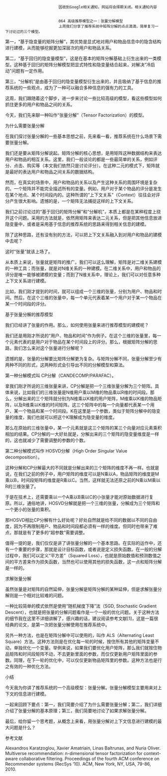 
                            
                            因收到Google相关通知，网站将会择期关闭。相关通知内容
                            
                            
                            064 高级推荐模型之一：张量分解模型
                            上周我们分享了推荐系统中矩阵分解的点点滴滴，简单复习一下讨论过的三个模型。

第一，“基于隐变量的矩阵分解”，其优势是显式地对用户和物品信息中的隐含结构进行建模，从而能够挖掘更加深层次的用户和物品关系。

第二，“基于回归的隐变量模型”，这是在基本的矩阵分解基础上衍生出来的一类模型。这种基于回归的矩阵分解模型把显式特性和隐变量结合起来，对解决“冷启动”问题有一定作用。

第三，“分解机”是由基于回归的隐变量模型衍生出来的，并且吸纳了基于信息的推荐系统的一些观点，成为了一种可以融合多种信息的强有力的工具。

这周，我们跟随着这个脚步，进一步来讨论一些比较高级的模型，看这些模型如何抓住更多的用户和物品之间的关系。

今天，我们先来聊一种叫作“张量分解”（Tensor Factorization）的模型。

为什么需要张量分解

在我们探讨张量分解的一些基本思想之前，先来看一看，推荐系统在什么场景下需要张量分解。

我们还是要从矩阵分解说起。矩阵分解的核心思想，是用矩阵这种数据结构来表达用户和物品的相互关系。这里，我们一般谈论的都是一些最简单的关系，例如评分、点击、购买等（本文我们依然只是讨论评分）。在这种二元的模式下，矩阵就是最好的表达用户和物品之间关系的数据结构。

然而，在真实的场景中，用户和物品的关系以及产生这种关系的周围环境是复杂的。一个矩阵并不能完全描述所有的变量。例如，用户对于某个物品的评分是发生在某个地点、某个时间段内的。这种所谓的“上下文关系”（Context）往往会对评分产生很大影响。遗憾的是，一个矩阵无法捕捉这样的上下文关系。

我们之前讨论过的“基于回归的矩阵分解”和“分解机”，本质上都是在某种程度上绕开这个问题。采用的方法就是，依然用矩阵来表达二元关系，但是把其他信息放进隐变量中，或者是采用基于信息的推荐系统的思路来得到相关信息的建模。

除了这种思路，还有没有别的方法，可以把上下文关系融入到对用户和物品的建模中去呢？

这时“张量”就该上场了。

从本质上来说，张量就是矩阵的推广。我们可以这么理解，矩阵是对二维关系建模的一种工具；而张量，就是对N维关系的一种建模。在二维关系中，用户和物品的评分是唯一能够被建模的变量；而到了N维关系中，理论上，我们可以对任意多种上下文关系进行建模。

比如，我们刚才提到的时间，就可以组成一个三维的张量，分别为用户、物品和时间。然后，在这个三维的张量中，每一个单元代表着某一个用户对于某一个物品在某一个时间段的评分。

基于张量分解的推荐模型

我们已经讲了张量的作用。那么，如何使用张量来进行推荐模型的建模呢？

我们还是用刚才所说的“用户、物品和时间”作为例子。在这个三维的张量里，每一个元素代表的是用户对于物品在某个时间段上的评分。那么，根据矩阵分解的思路，我们怎么来对这个张量进行分解呢？

遗憾的是，张量的分解要比矩阵分解更为复杂。与矩阵分解不同，张量分解至少有两种不同的形式，这两种形式会引导出不同的分解模型和算法。

第一种分解模式叫 CP分解（CANDECOMP/PARAFAC）。

拿我们刚才所说的三维张量来讲，CP分解是把一个三维张量分解为三个矩阵。具体来说，比如我们的三维张量是N维用户乘以M维的物品乘以R维的时间段。那么，分解出来的三个矩阵就分别为N维乘以K维的用户矩阵，M维乘以K维的物品矩阵，以及R维乘以K维的时间矩阵。这三个矩阵中的每一个向量都代表某一个用户、某一个物品和某一个时间段。K在这里是一个参数，类似于矩阵分解中的隐变量的维度，我们也就可以把这个K理解成为隐变量的维度。

那么在原始的三维张量中，某一个元素就是这三个矩阵的某三个向量对应元素乘积相加的结果。CP分解的一大好处就是，分解出来的三个矩阵的隐变量维度是一样的，这也就减少了需要调整的参数的个数。

第二种分解模式叫作 HOSVD分解（High Order Singular Value decomposition）。

这种分解和CP分解最大的不同就是分解出来的三个矩阵的维度不再一样。也就是说，在我们之前的例子中，用户矩阵的维度可以是N乘以A，物品矩阵的维度是M乘以B，时间段矩阵的维度是R乘以C。当然，这样就无法还原之前的N乘以M乘以R的三维张量了。

于是在技术上，还需要乘以一个A乘以B乘以C的小张量才能对原始数据进行复原。所以，通俗地讲，HOSVD分解就是把一个三维的张量，分解成为三个矩阵和一个更小的张量的乘积。

那HOSVD相比CP分解有什么好处呢？好处自然就是给不同的数据以不同的自由度，因为不再限制用户、物品和时间段都必须有一样的维度。但同时也带来了难点，那就是有了更多的“超参数”需要调整。

值得一提的是，我们仅仅是讲了讲张量分解的一个基本思路。在实际的运作中，还有一个重要的步骤，那就是设计目标函数，或者说是定义损失函数。在一般的分解过程中，我们可以定义“平方差”（Squared Loss），也就是原始数值和预测数值之间的平方差来作为损失函数，当然也可以使用其他的损失函数，这一点和矩阵分解是一样的。

求解张量分解

虽然张量是对矩阵的自然延伸，张量分解是矩阵分解的某种延伸，但是求解张量分解则是一个相对比较难的问题。

一种比较简单的模式依然是使用“随机梯度下降”法（SGD, Stochastic Gradient Descent），也就是把张量的分解问题看作是一个一般的优化问题。关于这种方法的细节我在这里不详细讲解了，感兴趣的话，建议阅读参考文献[1]，这是一篇很经典的论文，是第一次把张量分解使用在推荐系统中。

另外一种方法，也是在矩阵分解中可以使用的，叫作 ALS（Alternating Least Square）方法。这种方法则是在优化每一轮的时候，按住所有其他的矩阵变量不动，单独优化一个变量。举例来说，如果我们要优化用户矩阵，那么我们就按住物品矩阵和时间段矩阵不动，不去更新里面的参数，而仅仅更新用户矩阵里面的参数。同理，在下一轮的优化中，可以仅仅更新物品矩阵里的参数。这种方法也是行之有效的一种优化方法。

小结

今天我为你讲了推荐系统的一个高级模型：张量分解。张量分解模型主要用来对上下文的信息进行建模。

一起来回顾下要点：第一，我们简要介绍了为什么需要张量分解；第二，我们详细介绍了张量分解的基本原理；第三，我们简要地讨论了如果求解张量分解。

最后，给你留一个思考题，从概念上来看，用张量分解对上下文信息进行建模的最大问题是什么？

参考文献


Alexandros Karatzoglou, Xavier Amatriain, Linas Baltrunas, and Nuria Oliver. Multiverse recommendation: n-dimensional tensor factorization for context-aware collaborative filtering. Proceedings of the fourth ACM conference on Recommender systems (RecSys ‘10). ACM, New York, NY, USA, 79-86, 2010.


                        
                        
                            